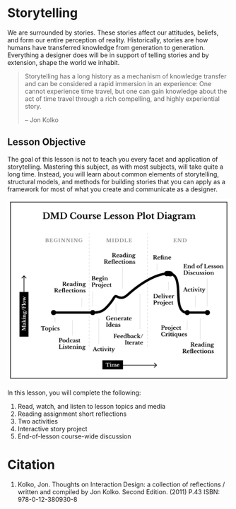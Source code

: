 # Storytelling

We are surrounded by stories. These stories affect our attitudes, beliefs, and form our entire perception of reality. Historically, stories are how humans have transferred knowledge from generation to generation. Everything a designer does will be in support of telling stories and by extension, shape the world we inhabit.

> Storytelling has a long history as a mechanism of knowledge transfer and can be considered a rapid immersion in an experience: One cannot experience time travel, but one can gain knowledge about the act of time travel through a rich compelling, and highly experiential story.  
>   
>   – Jon Kolko

## Lesson Objective

The goal of this lesson is not to teach you every facet and application of storytelling. Mastering this subject, as with most subjects, will take quite a long time. Instead, you will learn about common elements of storytelling, structural models, and methods for building stories that you can apply as a framework for most of what you create and communicate as a designer.

![DMD Course Lesson Plot Diagram](/assets/narrative-lesson-diagram.png)

In this lesson, you will complete the following:

1. Read, watch, and listen to lesson topics and media
2. Reading assignment short reflections
3. Two activities
4. Interactive story project
5. End-of-lesson course-wide discussion

# Citation

1. Kolko, Jon. Thoughts on Interaction Design: a collection of reflections / written and compiled by Jon Kolko. Second Edition. \(2011\) P.43 ISBN: 978-0-12-380930-8



